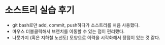 # 소스트리 실습 후기

+ git bash로만 add, commit, push하다가 소스트리를 처음 사용했다.
+ 마우스 더블클릭해서 브랜치를 이동할 수 있는 점이 편리했다.
+ 나뭇가지 (혹은 지하철 노선도) 모양으로 이력을 시각화해서 장점이 있는 것 같다.
  